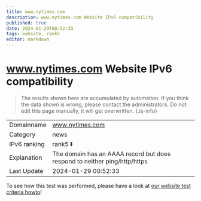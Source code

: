 ```yaml
---
title: www.nytimes.com
description: www.nytimes.com Website IPv6 compatibility
published: true
date: 2024-01-29T00:52:33
tags: website, rank5
editor: markdown
---
```


# www.nytimes.com Website IPv6 compatibility

> The results shown here are accumulated by automation. If you think the data shown is wrong, please contact the administrators. 
> Do not edit this page manually, it will get overwritten.
{.is-info}


|   |   |
| - | - |
| Domainname | www.nytimes.com
| Category | news |
| IPv6 ranking | rank5 :arrow_double_down: |
| Explanation | The domain has an AAAA record but does respond to neither ping/http/https |
| Last Update | 2024-01-29 00:52:33 |

To see how this test was performed, please have a look at [our website test criteria howto](/howto/testcriteria/website)!

